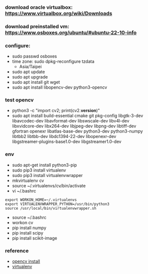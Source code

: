 ### download oracle virtualbox: https://www.virtualbox.org/wiki/Downloads
### download preinstalled vm: https://www.osboxes.org/ubuntu/#ubuntu-22-10-info
### configure:
* sudo passwd osboxes
* time zone: sudo dpkg-reconfigure tzdata
    * Asia/Taipei
* sudo apt update
* sudo apt upgrade
* sudo apt install git wget 
* sudo apt install libopencv-dev python3-opencv
### test opencv
* python3 -c "import cv2; print(cv2.__version__)"
* sudo apt install build-essential cmake git pkg-config libgtk-3-dev \
    libavcodec-dev libavformat-dev libswscale-dev libv4l-dev \
    libxvidcore-dev libx264-dev libjpeg-dev libpng-dev libtiff-dev \
    gfortran openexr libatlas-base-dev python3-dev python3-numpy \
    libtbb2 libtbb-dev libdc1394-22-dev libopenexr-dev \
    libgstreamer-plugins-base1.0-dev libgstreamer1.0-dev
### env
* sudo apt-get install python3-pip
* sudo pip3 install virtualenv
* sudo pip3 install virtualenvwrapper
* mkvirtualenv cv 
* source  ~/.virtualenvs/cv/bin/activate
* vi ~/.bashrc
```
export WORKON_HOME=~/.virtualenvs
export VIRTUALENVWRAPPER_PYTHON=/usr/bin/python3
source /usr/local/bin/virtualenvwrapper.sh
```
* source ~/.bashrc
* workon cv
* pip install numpy
* pip install scipy
* pip install scikit-image
### reference
* [opencv install](https://vegastack.com/tutorials/how-to-install-opencv-on-ubuntu-20-04/)
* [virtualenv](https://medium.com/@scofield44165/ubuntu-20-04%E4%B8%AD%E5%AE%89%E8%A3%9D%E4%B8%A6%E4%BD%BF%E7%94%A8virtualenv%E8%99%9B%E6%93%AC%E7%92%B0%E5%A2%83-install-and-use-virtualenv-in-ubuntu-20-04-7849091ea8e0)
